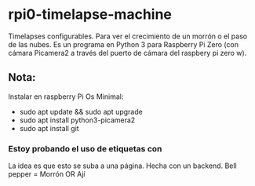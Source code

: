 # rpi0-timelapse-machine
Timelapses configurables. Para ver el crecimiento de un morrón o el paso de las nubes. Es un programa en Python 3 para Raspberry Pi Zero (con cámara Picamera2 a través del puerto de cámara del raspbery pi zero w).
## Nota:
Instalar en raspberry Pi Os Minimal:
- sudo apt update && sudo apt upgrade
- sudo apt install python3-picamera2
- sudo apt install git
### Estoy probando el uso de etiquetas con #
La idea es que esto se suba a una página. Hecha con un backend.
Bell pepper = Morrón OR Ají
